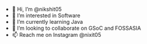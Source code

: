 - 👋 Hi, I’m @nikshit05
- 👀 I’m interested in Software
- 🌱 I’m currently learning Java
- 💞️ I’m looking to collaborate on GSoC and FOSSASIA
- 📫 Reach me on Instagram @nixit05
